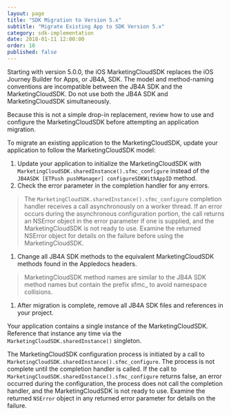 ```yaml
---
layout: page
title: "SDK Migration to Version 5.x"
subtitle: "Migrate Existing App to SDK Version 5.x"
category: sdk-implementation
date: 2018-01-11 12:00:00
order: 10
published: false
---
```


Starting with version 5.0.0, the iOS MarketingCloudSDK replaces the iOS Journey Builder for Apps, or JB4A, SDK. The model and method-naming conventions are incompatible between the JB4A SDK and the MarketingCloudSDK. Do not use both the JB4A SDK and MarketingCloudSDK simultaneously.

Because this is not a simple drop-in replacement, review how to use and configure the MarketingCloudSDK before attempting an application migration.

To migrate an existing application to the MarketingCloudSDK, update your application to follow the MarketingCloudSDK model:

1. Update your application to initialize the MarketingCloudSDK with `MarketingCloudSDK.sharedInstance().sfmc_configure` instead of the `JB4ASDK [ETPush pushManager] configureSDKWithAppID` method.
1. Check the error parameter in the completion handler for any errors.
> The `MarketingCloudSDK.sharedInstance().sfmc_configure` completion handler receives a call asynchronously on a worker thread. If an error occurs during the asynchronous configuration portion, the call returns an NSError object in the error parameter if one is supplied, and the MarketingCloudSDK is not ready to use. Examine the returned NSError object for details on the failure before using the MarketingCloudSDK.

1. Change all JB4A SDK methods to the equivalent MarketingCloudSDK methods found in the Appledocs headers.
> MarketingCloudSDK method names are similar to the JB4A SDK method names but contain the prefix sfmc_ to avoid namespace collisions.

1. After migration is complete, remove all JB4A SDK files and references in your project.

Your application contains a single instance of the MarketingCloudSDK. Reference that instance any time via the `MarketingCloudSDK.sharedInstance()` singleton.

The MarketingCloudSDK configuration process is initiated by a call to `MarketingCloudSDK.sharedInstance().sfmc_configure`. The process is not complete until the completion handler is called. If the call to `MarketingCloudSDK.sharedInstance().sfmc_configure` returns false, an error occurred during the configuration, the process does not call the completion handler, and the MarketingCloudSDK is not ready to use. Examine the returned `NSError` object in any returned error parameter for details on the failure.
